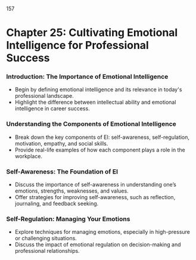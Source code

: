 157

# **Chapter 25: Cultivating Emotional Intelligence for Professional Success**


### **Introduction: The Importance of Emotional Intelligence**

- Begin by defining emotional intelligence and its relevance in today's professional landscape.
- Highlight the difference between intellectual ability and emotional intelligence in career success.


### **Understanding the Components of Emotional Intelligence**

- Break down the key components of EI: self-awareness, self-regulation, motivation, empathy, and social 
skills.
- Provide real-life examples of how each component plays a role in the workplace.


### **Self-Awareness: The Foundation of EI**

- Discuss the importance of self-awareness in understanding one’s emotions, strengths, weaknesses, and 
values.
- Offer strategies for improving self-awareness, such as reflection, journaling, and feedback seeking.

### **Self-Regulation: Managing Your Emotions**

- Explore techniques for managing emotions, especially in high-pressure or challenging situations.
- Discuss the impact of emotional regulation on decision-making and professional relationships.